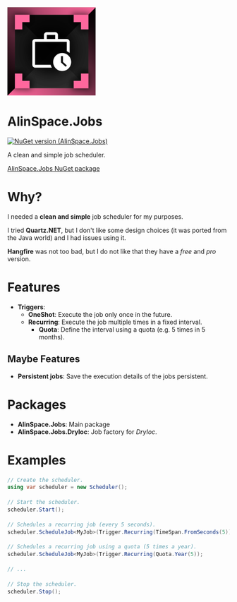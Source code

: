 <img src="https://github.com/alin-andersen/AlinSpace.Jobs/blob/main/Assets/Icon.png" width="200" height="200">

# AlinSpace.Jobs
[![NuGet version (AlinSpace.Jobs)](https://img.shields.io/nuget/v/AlinSpace.Jobs.svg?style=flat-square)](https://www.nuget.org/packages/AlinSpace.Jobs/)

A clean and simple job scheduler.

[AlinSpace.Jobs NuGet package](https://www.nuget.org/packages/AlinSpace.Jobs/)

# Why?

I needed a **clean and simple** job scheduler for my purposes.

I tried **Quartz.NET**, but I don't like some design choices (it was ported from the Java world) and I had issues using it.

**Hangfire** was not too bad, but I do not like that they have a *free* and *pro* version.

# Features

- **Triggers**:
    - **OneShot**: Execute the job only once in the future.
    - **Recurring**: Execute the job multiple times in a fixed interval.
        - **Quota**: Define the interval using a quota (e.g. 5 times in 5 months).

## Maybe Features

- **Persistent jobs**: Save the execution details of the jobs persistent.

# Packages

- **AlinSpace.Jobs**: Main package
- **AlinSpace.Jobs.DryIoc**: Job factory for *DryIoc*.

# Examples

```csharp
// Create the scheduler.
using var scheduler = new Scheduler();

// Start the scheduler.
scheduler.Start();

// Schedules a recurring job (every 5 seconds).
scheduler.ScheduleJob<MyJob>(Trigger.Recurring(TimeSpan.FromSeconds(5));

// Schedules a recurring job using a quota (5 times a year).
scheduler.ScheduleJob<MyJob>(Trigger.Recurring(Quota.Year(5));

// ...

// Stop the scheduler.
scheduler.Stop();

```
